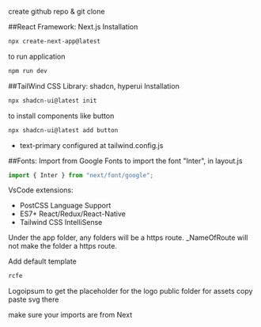 create github repo & git clone

##React Framework: Next.js
Installation
```bash
npx create-next-app@latest
```
to run application
```bash
npm run dev
```

##TailWind CSS Library: shadcn, hyperui
Installation
```bash
npx shadcn-ui@latest init
```
to install components like button
```bash
npx shadcn-ui@latest add button
```
- text-primary configured at tailwind.config.js

##Fonts: Import from Google Fonts
to import the font "Inter", in layout.js
```jsx
import { Inter } from "next/font/google";
```

VsCode extensions: 
- PostCSS Language Support
- ES7+ React/Redux/React-Native
- Tailwind CSS IntelliSense


Under the app folder, any folders will be a https route. _NameOfRoute will not make the folder a https route.

Add default template 
```jsx
rcfe
```

Logoipsum to get the placeholder for the logo
public folder for assets
copy paste svg there

make sure your imports are from Next